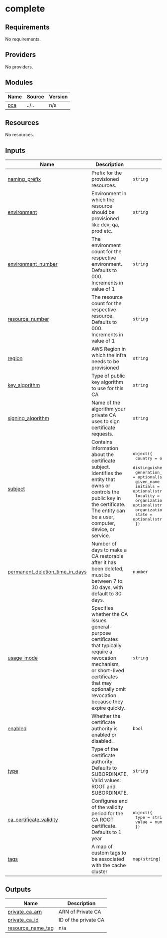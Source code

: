 # complete

<!-- BEGINNING OF PRE-COMMIT-TERRAFORM DOCS HOOK -->
## Requirements

No requirements.

## Providers

No providers.

## Modules

| Name | Source | Version |
|------|--------|---------|
| <a name="module_pca"></a> [pca](#module\_pca) | ../.. | n/a |

## Resources

No resources.

## Inputs

| Name | Description | Type | Default | Required |
|------|-------------|------|---------|:--------:|
| <a name="input_naming_prefix"></a> [naming\_prefix](#input\_naming\_prefix) | Prefix for the provisioned resources. | `string` | `"demo-pca"` | no |
| <a name="input_environment"></a> [environment](#input\_environment) | Environment in which the resource should be provisioned like dev, qa, prod etc. | `string` | `"dev"` | no |
| <a name="input_environment_number"></a> [environment\_number](#input\_environment\_number) | The environment count for the respective environment. Defaults to 000. Increments in value of 1 | `string` | `"000"` | no |
| <a name="input_resource_number"></a> [resource\_number](#input\_resource\_number) | The resource count for the respective resource. Defaults to 000. Increments in value of 1 | `string` | `"000"` | no |
| <a name="input_region"></a> [region](#input\_region) | AWS Region in which the infra needs to be provisioned | `string` | `"us-east-2"` | no |
| <a name="input_key_algorithm"></a> [key\_algorithm](#input\_key\_algorithm) | Type of public key algorithm to use for this CA | `string` | `"RSA_4096"` | no |
| <a name="input_signing_algorithm"></a> [signing\_algorithm](#input\_signing\_algorithm) | Name of the algorithm your private CA uses to sign certificate requests. | `string` | `"SHA512WITHRSA"` | no |
| <a name="input_subject"></a> [subject](#input\_subject) | Contains information about the certificate subject. Identifies the entity that owns or controls the public key in the certificate. The entity can be a user, computer, device, or service. | <pre>object({<br>    country                      = optional(string)<br>    distinguished_name_qualifier = optional(string)<br>    generation_qualifier         = optional(string)<br>    given_name                   = optional(string)<br>    initials                     = optional(string)<br>    locality                     = optional(string)<br>    organization                 = optional(string)<br>    organizational_unit          = optional(string)<br>    state                        = optional(string)<br>  })</pre> | <pre>{<br>  "country": "US",<br>  "organization": "Launch by NTT DATA",<br>  "organizational_unit": "DSO",<br>  "state": "Texas"<br>}</pre> | no |
| <a name="input_permanent_deletion_time_in_days"></a> [permanent\_deletion\_time\_in\_days](#input\_permanent\_deletion\_time\_in\_days) | Number of days to make a CA restorable after it has been deleted,<br>    must be between 7 to 30 days, with default to 30 days. | `number` | `7` | no |
| <a name="input_usage_mode"></a> [usage\_mode](#input\_usage\_mode) | Specifies whether the CA issues general-purpose certificates that typically require a revocation mechanism,<br>    or short-lived certificates that may optionally omit revocation because they expire quickly. | `string` | `"GENERAL_PURPOSE"` | no |
| <a name="input_enabled"></a> [enabled](#input\_enabled) | Whether the certificate authority is enabled or disabled. | `bool` | `true` | no |
| <a name="input_type"></a> [type](#input\_type) | Type of the certificate authority. Defaults to SUBORDINATE. Valid values: ROOT and SUBORDINATE. | `string` | `"ROOT"` | no |
| <a name="input_ca_certificate_validity"></a> [ca\_certificate\_validity](#input\_ca\_certificate\_validity) | Configures end of the validity period for the CA ROOT certificate. Defaults to 1 year | <pre>object({<br>    type  = string<br>    value = number<br>  })</pre> | <pre>{<br>  "type": "YEARS",<br>  "value": 10<br>}</pre> | no |
| <a name="input_tags"></a> [tags](#input\_tags) | A map of custom tags to be associated with the cache cluster | `map(string)` | `{}` | no |

## Outputs

| Name | Description |
|------|-------------|
| <a name="output_private_ca_arn"></a> [private\_ca\_arn](#output\_private\_ca\_arn) | ARN of Private CA |
| <a name="output_private_ca_id"></a> [private\_ca\_id](#output\_private\_ca\_id) | ID of the private CA |
| <a name="output_resource_name_tag"></a> [resource\_name\_tag](#output\_resource\_name\_tag) | n/a |
<!-- END OF PRE-COMMIT-TERRAFORM DOCS HOOK -->
